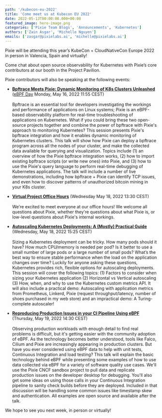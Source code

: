 ```yaml
---
path: '/kubecon-eu-2022'
title: 'Come meet us at Kubecon EU 2022'
date: 2022-05-13T00:00:00.000+00:00
featured_image: hero-image.png
categories: ['Pixie Team Blogs', 'Announcements', 'Kubernetes']
authors: ['Zain Asgar', 'Michelle Nguyen']
emails: ['zasgar@pixielabs.ai', 'michelle@pixielabs.ai']
---
```


Pixie will be attending this year’s KubeCon + CloudNativeCon Europe 2022 in person in Valencia, Spain and virtually!

Come chat about open source observability for Kubernetes with Pixie’s core contributors at our booth in the Project Pavilion.

Pixie contributors will also be speaking at the following events:

- [**Bpftrace Meets Pixie: Dynamic Monitoring of K8s Clusters Unleashed**](https://sched.co/zrPc) ([eBPF Day](https://cloudnativeebpfdayeu22.sched.com/?iframe=no) Monday, May 16, 2022 11:55 CEST)<br/><br/>
Bpftrace is an essential tool for developers investigating the workings and performance of applications on Linux systems; Pixie is an eBPF-based observability platform for real-time troubleshooting of applications on Kubernetes. What if you could bring these two open-source projects together and combine the power of bpftrace with Pixie's approach to monitoring Kubernetes? This session presents Pixie's bpftrace integration and how it enables dynamic monitoring of Kubernetes clusters. This talk will show how Pixie can deploy a bpftrace program across all the nodes of your cluster, and make the collected data available for querying and visualization. Topics include (1) an overview of how the Pixie bpftrace integration works, (2) how to import existing bpftrace scripts (or write new ones) into Pixie, and (3) how to use the Pixie's query language to perform real-time debugging of Kubernetes applications. The talk will include a number of live demonstrations, including how bpftrace + Pixie can identify TCP issues, and even how to discover patterns of unauthorized bitcoin mining in your K8s cluster.

- [**Virtual Project Office Hours**](https://sched.co/zdqe) (Wednesday May 18, 2022 13:30 CEST)<br/><br/>
We're excited to meet everyone at our office hours! We welcome all questions about Pixie, whether they're questions about what Pixie is, or low-level questions about Pixie's internal workings.

- [**Autoscaling Kubernetes Deployments: A (Mostly) Practical Guide**](https://sched.co/ytmH) (Wednesday, May 18, 2022 15:25 CEST)<br/><br/>
Sizing a Kubernetes deployment can be tricky. How many pods should it have? How much CPU/memory is needed per pod? Is it better to use a small number of large pods or a large number of small pods? What’s the best way to ensure stable performance when the load on the application changes over time? Luckily for anyone asking these questions, Kubernetes provides rich, flexible options for autoscaling deployments. This session will cover the following topics: (1) Factors to consider when sizing your Kubernetes application (2) Horizontal vs Vertical autoscaling (3) How, when, and why to use the Kubernetes custom metrics API. It will also include a practical demo: Autoscaling with application metrics from Prometheus, Linkerd, Pixie (request throughput/latency, number of shoes purchased in my web store) and an impractical demo: A Turing-complete autoscaler!

- [**Reproducing Production Issues in your CI Pipeline Using eBPF**](https://sched.co/ytpE) (Thursday, May 19, 2022 14:30 CEST) <br/><br/>
Observing production workloads with enough detail to find real problems is difficult, but it's getting easier with the community adoption of eBPF. As the technology becomes better understood, tools like Falco, Cilium and Pixie are increasingly appearing in production clusters. But have you ever considered using eBPF data to help with unit tests, Continuous Integration and load testing? This talk will explain the basic technology behind eBPF while presenting some examples of how to use data collected via eBPF for a variety of software quality use cases. We'll use the Pixie CNCF sandbox project to pull data and replicate production issues on the developer desktop for debugging. You'll also get some ideas on using those calls in your Continuous Integration pipeline to sanity check builds before they are deployed. Included in that discussion will be handling some common issues like timestamp skew and authentication. All examples are open source and available after the talk.

We hope to see you next week, in person or virtually!
